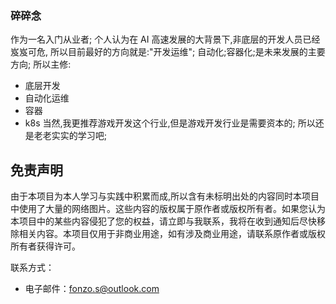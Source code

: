 

### 碎碎念

作为一名入门从业者;
个人认为在 AI 高速发展的大背景下,非底层的开发人员已经岌岌可危,
所以目前最好的方向就是:"开发运维";
自动化;容器化;是未来发展的主要方向;
所以主修:
- 底层开发
- 自动化运维
- 容器
- k8s
当然,我更推荐游戏开发这个行业,但是游戏开发行业是需要资本的;
所以还是老老实实的学习吧;

## 免责声明

由于本项目为本人学习与实践中积累而成,所以含有未标明出处的内容同时本项目中使用了大量的网络图片。这些内容的版权属于原作者或版权所有者。如果您认为本项目中的某些内容侵犯了您的权益，请立即与我联系，我将在收到通知后尽快移除相关内容。本项目仅用于非商业用途，如有涉及商业用途，请联系原作者或版权所有者获得许可。

联系方式：
- 电子邮件：fonzo.s@outlook.com
